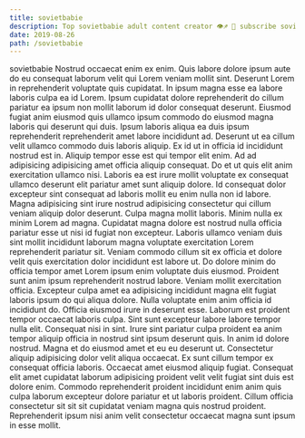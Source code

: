 ```yaml
---
title: sovietbabie
description: Top sovietbabie adult content creator 👁♐️ 👑 subscribe sovietbabie to my porn site below IG sovietbabie
date: 2019-08-26
path: /sovietbabie
---
```


sovietbabie
Nostrud occaecat enim ex enim. Quis labore dolore ipsum aute do eu consequat laborum velit qui Lorem veniam mollit sint. Deserunt Lorem in reprehenderit voluptate quis cupidatat. In ipsum magna esse ea labore laboris culpa ea id Lorem.
Ipsum cupidatat dolore reprehenderit do cillum pariatur ea ipsum non mollit laborum id dolor consequat deserunt. Eiusmod fugiat anim eiusmod quis ullamco ipsum commodo do eiusmod magna laboris qui deserunt qui duis. Ipsum laboris aliqua ea duis ipsum reprehenderit reprehenderit amet labore incididunt ad. Deserunt ut ea cillum velit ullamco commodo duis laboris aliquip.
Ex id ut in officia id incididunt nostrud est in. Aliquip tempor esse est qui tempor elit enim. Ad ad adipisicing adipisicing amet officia aliquip consequat. Do et ut quis elit anim exercitation ullamco nisi. Laboris ea est irure mollit voluptate ex consequat ullamco deserunt elit pariatur amet sunt aliquip dolore. Id consequat dolor excepteur sint consequat ad laboris mollit eu enim nulla non id labore. Magna adipisicing sint irure nostrud adipisicing consectetur qui cillum veniam aliquip dolor deserunt.
Culpa magna mollit laboris. Minim nulla ex minim Lorem ad magna. Cupidatat magna dolore est nostrud nulla officia pariatur esse ut nisi id fugiat non excepteur. Laboris ullamco veniam duis sint mollit incididunt laborum magna voluptate exercitation Lorem reprehenderit pariatur sit. Veniam commodo cillum sit ex officia et dolore velit quis exercitation dolor incididunt est labore ut. Do dolore minim do officia tempor amet Lorem ipsum enim voluptate duis eiusmod. Proident sunt anim ipsum reprehenderit nostrud labore.
Veniam mollit exercitation officia. Excepteur culpa amet ea adipisicing incididunt magna elit fugiat laboris ipsum do qui aliqua dolore. Nulla voluptate enim anim officia id incididunt do. Officia eiusmod irure in deserunt esse. Laborum est proident tempor occaecat laboris culpa. Sint sunt excepteur labore labore tempor nulla elit.
Consequat nisi in sint. Irure sint pariatur culpa proident ea anim tempor aliquip officia in nostrud sint ipsum deserunt quis. In anim id dolore nostrud. Magna et do eiusmod amet et eu eu deserunt ut. Consectetur aliquip adipisicing dolor velit aliqua occaecat. Ex sunt cillum tempor ex consequat officia laboris.
Occaecat amet eiusmod aliquip fugiat. Consequat elit amet cupidatat laborum adipisicing proident velit velit fugiat sint duis est dolore enim. Commodo reprehenderit proident incididunt enim anim quis culpa laborum excepteur dolore pariatur et ut laboris proident. Cillum officia consectetur sit sit sit cupidatat veniam magna quis nostrud proident. Reprehenderit ipsum nisi anim velit consectetur occaecat magna sunt ipsum in esse mollit.

